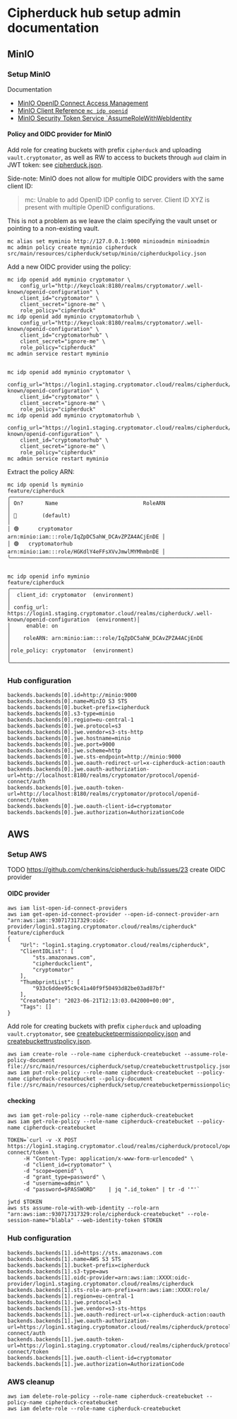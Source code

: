 Cipherduck hub setup admin documentation
========================================


MinIO
-----

### Setup MinIO

Documentation
* [MinIO OpenID Connect Access Management](https://min.io/docs/minio/linux/administration/identity-access-management/oidc-access-management.html)
* [MinIO Client Reference `mc idp openid`](https://min.io/docs/minio/linux/reference/minio-mc/mc-idp-openid.html)
* [MinIO Security Token Service `AssumeRoleWithWebIdentity](https://min.io/docs/minio/linux/developers/security-token-service/AssumeRoleWithWebIdentity.html)



#### Policy and OIDC provider for MinIO
Add role for creating buckets with prefix `cipherduck` and uploading `vault.cryptomator`, as well as RW to access to buckets through `aud` claim in JWT token: 
see 
[cipherduck.json](src%2Fmain%2Fresources%2Fcipherduck%2Fsetup%2Fminio%2Fcipherduckpolicy.json).

Side-note: MinIO does not allow for multiple OIDC providers with the same client ID:

> mc: <ERROR> Unable to add OpenID IDP config to server. Client ID XYZ is present with multiple OpenID configurations.

This is not a problem as we leave the claim specifying the vault unset or pointing to a non-existing vault.




```shell
mc alias set myminio http://127.0.0.1:9000 minioadmin minioadmin
mc admin policy create myminio cipherduck src/main/resources/cipherduck/setup/minio/cipherduckpolicy.json
```

Add a new OIDC provider using the policy:
```shell
mc idp openid add myminio cryptomator \
    config_url="http://keycloak:8180/realms/cryptomator/.well-known/openid-configuration" \
    client_id="cryptomator" \
    client_secret="ignore-me" \
    role_policy="cipherduck"
mc idp openid add myminio cryptomatorhub \
    config_url="http://keycloak:8180/realms/cryptomator/.well-known/openid-configuration" \
    client_id="cryptomatorhub" \
    client_secret="ignore-me" \
    role_policy="cipherduck" 
mc admin service restart myminio


mc idp openid add myminio cryptomator \
    config_url="https://login1.staging.cryptomator.cloud/realms/cipherduck/.well-known/openid-configuration" \
    client_id="cryptomator" \
    client_secret="ignore-me" \
    role_policy="cipherduck"
mc idp openid add myminio cryptomatorhub \
    config_url="https://login1.staging.cryptomator.cloud/realms/cipherduck/.well-known/openid-configuration" \
    client_id="cryptomatorhub" \
    client_secret="ignore-me" \
    role_policy="cipherduck"    
mc admin service restart myminio
```

Extract the policy ARN:
```shell
mc idp openid ls myminio                                                                                                                                                                     feature/cipherduck
╭───────────────────────────────────────────────────────────────────────╮
│ On?       Name                           RoleARN                      │
│ 🔴        (default)                                                   │
│ 🟢      cryptomator  arn:minio:iam:::role/IqZpDC5ahW_DCAvZPZA4ACjEnDE │
│ 🟢   cryptomatorhub  arn:minio:iam:::role/HGKdlY4eFFsXVvJmwlMYMhmbnDE │
╰───────────────────────────────────────────────────────────────────────╯


mc idp openid info myminio                                                                                                                                                                   feature/cipherduck
╭───────────────────────────────────────────────────────────────────────────────────────────────────────────────────────╮
│  client_id: cryptomator  (environment)                                                                                │
│ config_url: https://login1.staging.cryptomator.cloud/realms/cipherduck/.well-known/openid-configuration  (environment)│
│     enable: on                                                                                                        │
│    roleARN: arn:minio:iam:::role/IqZpDC5ahW_DCAvZPZA4ACjEnDE                                                          │
│role_policy: cryptomator  (environment)                                                                                │
╰───────────────────────────────────────────────────────────────────────────────────────────────────────────────────────╯
```


### Hub configuration

```properties
backends.backends[0].id=http://minio:9000
backends.backends[0].name=MinIO S3 STS
backends.backends[0].bucket-prefix=cipherduck
backends.backends[0].s3-type=minio
backends.backends[0].region=eu-central-1
backends.backends[0].jwe.protocol=s3
backends.backends[0].jwe.vendor=s3-sts-http
backends.backends[0].jwe.hostname=minio
backends.backends[0].jwe.port=9000
backends.backends[0].jwe.scheme=http
backends.backends[0].jwe.sts-endpoint=http://minio:9000
backends.backends[0].jwe.oauth-redirect-url=x-cipherduck-action:oauth
backends.backends[0].jwe.oauth-authorization-url=http://localhost:8180/realms/cryptomator/protocol/openid-connect/auth
backends.backends[0].jwe.oauth-token-url=http://localhost:8180/realms/cryptomator/protocol/openid-connect/token
backends.backends[0].jwe.oauth-client-id=cryptomator
backends.backends[0].jwe.authorization=AuthorizationCode
```

AWS
---



### Setup AWS

TODO https://github.com/chenkins/cipherduck-hub/issues/23 create OIDC provider

#### OIDC provider

```shell
aws iam list-open-id-connect-providers
aws iam get-open-id-connect-provider --open-id-connect-provider-arn "arn:aws:iam::930717317329:oidc-provider/login1.staging.cryptomator.cloud/realms/cipherduck"                                                                                                                                                      feature/cipherduck
{
    "Url": "login1.staging.cryptomator.cloud/realms/cipherduck",
    "ClientIDList": [
        "sts.amazonaws.com",
        "cipherduckclient",
        "cryptomator"
    ],
    "ThumbprintList": [
        "933c6ddee95c9c41a40f9f50493d82be03ad87bf"
    ],
    "CreateDate": "2023-06-21T12:13:03.042000+00:00",
    "Tags": []
}
```
Add role for creating buckets with prefix `cipherduck` and uploading `vault.cryptomator`, 
see 
[createbucketpermissionpolicy.json](src%2Fmain%2Fresources%2Fcipherduck%2Fsetup%2Faws%2Fcreatebucketpermissionpolicy.json) 
and 
[createbuckettrustpolicy.json](./src%2Fmain%2Fresources%2Fcipherduck%2Fsetup%2Faws%2Fcreatebuckettrustpolicy.json).

```shell
aws iam create-role --role-name cipherduck-createbucket --assume-role-policy-document file://src/main/resources/cipherduck/setup/createbuckettrustpolicy.json
aws iam put-role-policy --role-name cipherduck-createbucket --policy-name cipherduck-createbucket --policy-document file://src/main/resources/cipherduck/setup/createbucketpermissionpolicy.json
```

#### checking
```shell
aws iam get-role-policy --role-name cipherduck-createbucket
aws iam get-role-policy --role-name cipherduck-createbucket --policy-name cipherduck-createbucket
```


```shell
TOKEN=`curl -v -X POST https://login1.staging.cryptomator.cloud/realms/cipherduck/protocol/openid-connect/token \                                                 
     -H "Content-Type: application/x-www-form-urlencoded" \
     -d "client_id=cryptomator" \
     -d "scope=openid" \
     -d "grant_type=password" \
     -d "username=admin" \
     -d "password=$PASSWORD"    | jq ".id_token" | tr -d '"'`

jwtd $TOKEN
aws sts assume-role-with-web-identity --role-arn "arn:aws:iam::930717317329:role/cipherduck-createbucket" --role-session-name="blabla" --web-identity-token $TOKEN
```

### Hub configuration

```properties
backends.backends[1].id=https://sts.amazonaws.com
backends.backends[1].name=AWS S3 STS
backends.backends[1].bucket-prefix=cipherduck
backends.backends[1].s3-type=aws
backends.backends[1].oidc-provider=arn:aws:iam::XXXX:oidc-provider/login1.staging.cryptomator.cloud/realms/cipherduck
backends.backends[1].sts-role-arn-prefix=arn:aws:iam::XXXX:role/
backends.backends[1].region=eu-central-1
backends.backends[1].jwe.protocol=s3
backends.backends[1].jwe.vendor=s3-sts-https
backends.backends[1].jwe.oauth-redirect-url=x-cipherduck-action:oauth
backends.backends[1].jwe.oauth-authorization-url=https://login1.staging.cryptomator.cloud/realms/cipherduck/protocol/openid-connect/auth
backends.backends[1].jwe.oauth-token-url=https://login1.staging.cryptomator.cloud/realms/cipherduck/protocol/openid-connect/token
backends.backends[1].jwe.oauth-client-id=cryptomator
backends.backends[1].jwe.authorization=AuthorizationCode
```

### AWS cleanup
```shell
aws iam delete-role-policy --role-name cipherduck-createbucket --policy-name cipherduck-createbucket
aws iam delete-role --role-name cipherduck-createbucket 
```